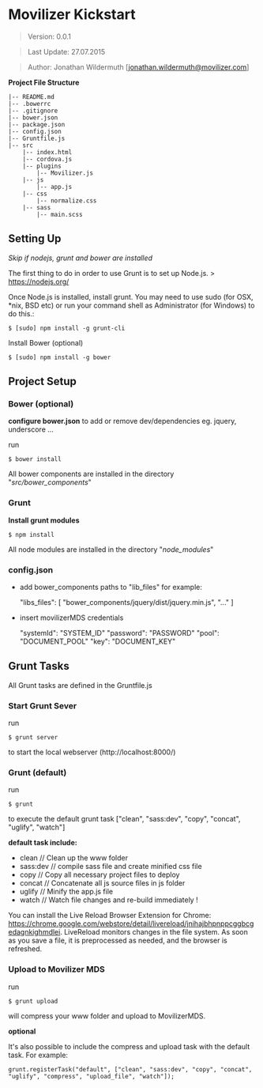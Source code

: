 # Movilizer Kickstart


> Version: 0.0.1

> Last Update: 27.07.2015

> Author: Jonathan Wildermuth [<jonathan.wildermuth@movilizer.com>]





**Project File Structure**

    |-- README.md
    |-- .bowerrc
    |-- .gitignore
    |-- bower.json
    |-- package.json
    |-- config.json
    |-- Gruntfile.js
    |-- src
        |-- index.html
        |-- cordova.js
        |-- plugins
            |-- Movilizer.js
        |-- js
            |-- app.js
        |-- css
            |-- normalize.css
        |-- sass
            |-- main.scss



## Setting Up
_Skip if nodejs, grunt and bower are installed_

The first thing to do in order to use Grunt is to set up Node.js. > https://nodejs.org/

Once Node.js is installed, install grunt. You may need to use sudo (for OSX, *nix, BSD etc) or run your command shell as Administrator (for Windows) to do this.:

    $ [sudo] npm install -g grunt-cli


Install Bower (optional)

	$ [sudo] npm install -g bower



## Project Setup

### Bower (optional)
**configure bower.json** to add or remove dev/dependencies eg. jquery, underscore ...

run

	$ bower install
	
All bower components are installed in the directory "_src/bower_components_"



### Grunt
**Install grunt modules**

	$ npm install

All node modules are installed in the directory "_node_modules_"

### config.json
- add bower_components paths to "lib_files"
for example:


    "libs_files": [
        "bower_components/jquery/dist/jquery.min.js",
		"..."
  	]

- insert movilizerMDS credentials


	"systemId": "SYSTEM_ID"
	"password": "PASSWORD"
	"pool": "DOCUMENT_POOL"
	"key": "DOCUMENT_KEY"



## Grunt Tasks

All Grunt tasks are defined in the Gruntfile.js



### Start Grunt Sever
run 

	$ grunt server

to start the local webserver (http://localhost:8000/)



### Grunt (default)
run

	$ grunt

to execute the default grunt task ["clean", "sass:dev", "copy", "concat", "uglify", "watch"]



**default task include:**

- clean // Clean up the www folder
- sass:dev // compile sass file and create minified css file
- copy // Copy all necessary project files to deploy
- concat // Concatenate all js source files in js folder
- uglify // Minify the app.js file
- watch // Watch file changes and re-build immediately !

You can install the Live Reload Browser Extension for Chrome: https://chrome.google.com/webstore/detail/livereload/jnihajbhpnppcggbcgedagnkighmdlei.
LiveReload monitors changes in the file system. As soon as you save a file, it is preprocessed as needed, and the browser is refreshed.



### Upload to Movilizer MDS
run

	$ grunt upload
	
will compress your www folder and upload to MovilizerMDS.


**optional**

It's also possible to include the compress and upload task with the default task.
For example:

    grunt.registerTask("default", ["clean", "sass:dev", "copy", "concat", "uglify", "compress", "upload_file", "watch"]);








